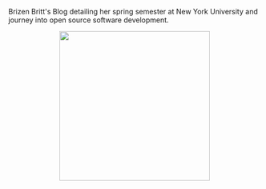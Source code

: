 Brizen Britt's Blog detailing her spring semester at New York University and journey into open source software development. 

<p align="center">
    <img src="/briz123-weekly/images/Brizen.png" width="300px">
</p>
